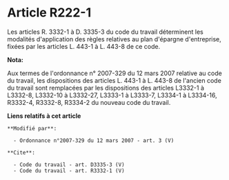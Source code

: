 # Article R222-1

Les articles R. 3332-1 à D. 3335-3 du code du travail déterminent les modalités d'application des règles relatives au plan
d'épargne d'entreprise, fixées par les articles L. 443-1 à L. 443-8 de ce code.

**Nota:**

Aux termes de l'ordonnance n° 2007-329 du 12 mars 2007 relative au code du travail, les dispositions des articles L. 443-1 à
L. 443-8 de l'ancien code du travail sont remplacées par les dispositions des articles L3332-1 à L3332-8, L3332-10 à
L3332-27, L3333-1 à L3333-7, L3334-1 à L3334-16, R3332-4, R3332-8, R3334-2 du nouveau code du travail.

**Liens relatifs à cet article**

	**Modifié par**:

	  - Ordonnance n°2007-329 du 12 mars 2007 - art. 3 (V)

	**Cite**:

	  - Code du travail - art. D3335-3 (V)
	  - Code du travail - art. R3332-1 (V)
